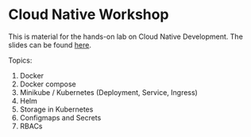 Cloud Native Workshop
=====================
This is material for the hands-on lab on Cloud Native Development. The slides can be found [here](https://docs.google.com/presentation/d/1Jr4y4ZCGI4a2c459OekhC1Bsmp0RDg-Ud0dV9-sRXRk).

Topics:

1. Docker
2. Docker compose
3. Minikube / Kubernetes (Deployment, Service, Ingress)
4. Helm
5. Storage in Kubernetes
6. Configmaps and Secrets
7. RBACs

